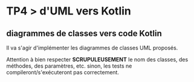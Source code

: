 # TP4 > d'UML vers Kotlin

## diagrammes de classes vers code Kotlin


Il va s'agir d'implémenter les diagrammes de classes UML proposés.

Attention à bien respecter __SCRUPULEUSEMENT__ le nom des classes, des méthodes, des paramètres, etc. sinon, les tests ne compileront/s'exécuteront pas correctement. 
